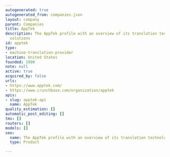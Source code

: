 ```yaml
---
autogenerated: true
autogenerated_from: companies.json
layout: company
parent: Companies
title: AppTek
description: The AppTek profile with an overview of its translation technologies and
  solutions
id: apptek
type:
- machine-translation-provider
location: United States
founded: 1990
note: null
active: true
acquired_by: false
urls:
- https://www.apptek.com/
- https://www.crunchbase.com/organization/apptek
apis:
- slug: apptek-api
  name: AppTek
quality_estimation: []
automatic_post_editing: []
tms: []
routers: []
models: []
seo:
  name: The AppTek profile with an overview of its translation technologies and solutions
  type: Product

---
```


